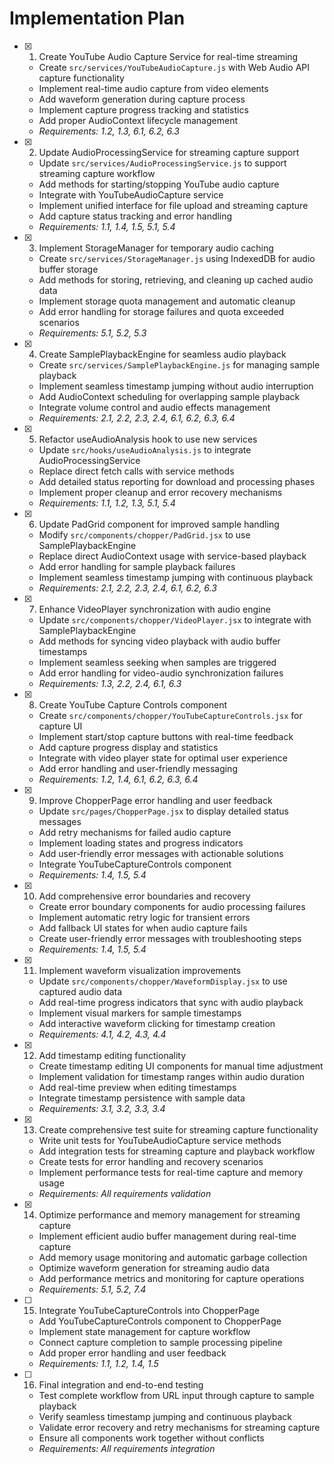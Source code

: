 # Implementation Plan

- [x] 1. Create YouTube Audio Capture Service for real-time streaming
  - Create `src/services/YouTubeAudioCapture.js` with Web Audio API capture functionality
  - Implement real-time audio capture from video elements
  - Add waveform generation during capture process
  - Implement capture progress tracking and statistics
  - Add proper AudioContext lifecycle management
  - _Requirements: 1.2, 1.3, 6.1, 6.2, 6.3_

- [x] 2. Update AudioProcessingService for streaming capture support
  - Update `src/services/AudioProcessingService.js` to support streaming capture workflow
  - Add methods for starting/stopping YouTube audio capture
  - Integrate with YouTubeAudioCapture service
  - Implement unified interface for file upload and streaming capture
  - Add capture status tracking and error handling
  - _Requirements: 1.1, 1.4, 1.5, 5.1, 5.4_

- [x] 3. Implement StorageManager for temporary audio caching





  - Create `src/services/StorageManager.js` using IndexedDB for audio buffer storage
  - Add methods for storing, retrieving, and cleaning up cached audio data
  - Implement storage quota management and automatic cleanup
  - Add error handling for storage failures and quota exceeded scenarios
  - _Requirements: 5.1, 5.2, 5.3_

- [x] 4. Create SamplePlaybackEngine for seamless audio playback





  - Create `src/services/SamplePlaybackEngine.js` for managing sample playback
  - Implement seamless timestamp jumping without audio interruption
  - Add AudioContext scheduling for overlapping sample playback
  - Integrate volume control and audio effects management
  - _Requirements: 2.1, 2.2, 2.3, 2.4, 6.1, 6.2, 6.3, 6.4_

- [x] 5. Refactor useAudioAnalysis hook to use new services





  - Update `src/hooks/useAudioAnalysis.js` to integrate AudioProcessingService
  - Replace direct fetch calls with service methods
  - Add detailed status reporting for download and processing phases
  - Implement proper cleanup and error recovery mechanisms
  - _Requirements: 1.1, 1.2, 1.3, 5.1, 5.4_

- [x] 6. Update PadGrid component for improved sample handling





  - Modify `src/components/chopper/PadGrid.jsx` to use SamplePlaybackEngine
  - Replace direct AudioContext usage with service-based playback
  - Add error handling for sample playback failures
  - Implement seamless timestamp jumping with continuous playback
  - _Requirements: 2.1, 2.2, 2.3, 2.4, 6.1, 6.2, 6.3_

- [x] 7. Enhance VideoPlayer synchronization with audio engine





  - Update `src/components/chopper/VideoPlayer.jsx` to integrate with SamplePlaybackEngine
  - Add methods for syncing video playback with audio buffer timestamps
  - Implement seamless seeking when samples are triggered
  - Add error handling for video-audio synchronization failures
  - _Requirements: 1.3, 2.2, 2.4, 6.1, 6.3_

- [x] 8. Create YouTube Capture Controls component
  - Create `src/components/chopper/YouTubeCaptureControls.jsx` for capture UI
  - Implement start/stop capture buttons with real-time feedback
  - Add capture progress display and statistics
  - Integrate with video player state for optimal user experience
  - Add error handling and user-friendly messaging
  - _Requirements: 1.2, 1.4, 6.1, 6.2, 6.3, 6.4_

- [x] 9. Improve ChopperPage error handling and user feedback
  - Update `src/pages/ChopperPage.jsx` to display detailed status messages
  - Add retry mechanisms for failed audio capture
  - Implement loading states and progress indicators
  - Add user-friendly error messages with actionable solutions
  - Integrate YouTubeCaptureControls component
  - _Requirements: 1.4, 1.5, 5.4_

- [x] 10. Add comprehensive error boundaries and recovery
  - Create error boundary components for audio processing failures
  - Implement automatic retry logic for transient errors
  - Add fallback UI states for when audio capture fails
  - Create user-friendly error messages with troubleshooting steps
  - _Requirements: 1.4, 1.5, 5.4_


- [x] 11. Implement waveform visualization improvements
  - Update `src/components/chopper/WaveformDisplay.jsx` to use captured audio data
  - Add real-time progress indicators that sync with audio playback
  - Implement visual markers for sample timestamps
  - Add interactive waveform clicking for timestamp creation
  - _Requirements: 4.1, 4.2, 4.3, 4.4_

- [x] 12. Add timestamp editing functionality
  - Create timestamp editing UI components for manual time adjustment
  - Implement validation for timestamp ranges within audio duration
  - Add real-time preview when editing timestamps
  - Integrate timestamp persistence with sample data
  - _Requirements: 3.1, 3.2, 3.3, 3.4_


- [x] 13. Create comprehensive test suite for streaming capture functionality
  - Write unit tests for YouTubeAudioCapture service methods
  - Add integration tests for streaming capture and playback workflow
  - Create tests for error handling and recovery scenarios
  - Implement performance tests for real-time capture and memory usage
  - _Requirements: All requirements validation_

- [x] 14. Optimize performance and memory management for streaming capture
  - Implement efficient audio buffer management during real-time capture
  - Add memory usage monitoring and automatic garbage collection
  - Optimize waveform generation for streaming audio data
  - Add performance metrics and monitoring for capture operations
  - _Requirements: 5.1, 5.2, 7.4_

- [ ] 15. Integrate YouTubeCaptureControls into ChopperPage
  - Add YouTubeCaptureControls component to ChopperPage
  - Implement state management for capture workflow
  - Connect capture completion to sample processing pipeline
  - Add proper error handling and user feedback
  - _Requirements: 1.1, 1.2, 1.4, 1.5_

- [ ] 16. Final integration and end-to-end testing
  - Test complete workflow from URL input through capture to sample playback
  - Verify seamless timestamp jumping and continuous playback
  - Validate error recovery and retry mechanisms for streaming capture
  - Ensure all components work together without conflicts
  - _Requirements: All requirements integration_